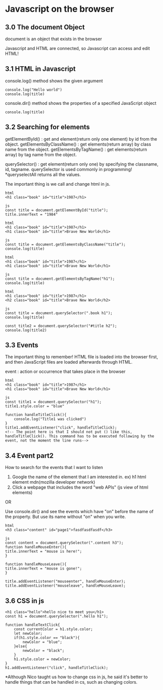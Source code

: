 # Javascript on the browser

## 3.0 The document Object
document is an object that exists in the browser

Javascript and HTML are connected, so Javascript can access and edit HTML!

## 3.1 HTML in Javascript
console.log() method shows the given argument
```
console.log("Hello world")
console.log(title)
```

console.dir() method shows the properties of a specified JavaScript object
```
console.log(title)
```

## 3.2 Searching for elements
getElementById() : get and element(return only one element) by id from the object. 
getElementsByClassName() : get elements(return array) by class name from the object.
getElementsByTagName() : get elements(return array) by tag name from the object.

querySelector() : get element(return only one) by specifying the classname, id, tagname. 
querySelector is used commonly in programming!
*queryselectAll returns all the values. 

<!-- 해당 HTML의 고유 00를 추적하여 해당 HTML파일을 찾은뒤에
JS가 해당 00를 가진 HTML 파일을 보완 수정할 수 있도록 해준다. -->

The important thing is we call and change html in js. 


```
html
<h1 class="book" id="title">1987</h1>

js
const title = document.getElementById("title"); 
title.innerText = "1984" 
```

```
html
<h1 class="book" id="title">1987</h1>
<h1 class="book" id="title">Brave New World</h1>

js
const title = document.getElementsByClassName("title"); 
console.log(title)
```

```
html
<h1 class="book" id="title">1987</h1>
<h1 class="book" id="title">Brave New World</h1>

js
const title = document.getElementsByTagName("h1"); 
console.log(title)
```

```
html
<h1 class="book" id="title">1987</h1>
<h2 class="book" id="title">Brave New World</h2>

js
const title = document.querySelector(".book h1"); 
console.log(title)

const title2 = document.querySelector("#title h2"); 
console.log(title2)
```

## 3.3 Events
The important thing to remember! HTML file is loaded into the browser first, and then JavaScript files are loaded  afterwards through HTML.

event : action or occurrence that takes place in the browser

```
html
<h1 class="book" id="title">1987</h1>
<h1 class="book" id="title">Brave New World</h1>

js
const title1 = document.querySelector("h1"); 
title1.style.color = "blue"

function handleTitleClick(){
    console.log("Title1 was clicked")
}
title1.addEventListener("click", handleTitleClick); 
<!-- The point here is that I should not put () like this, handleTitleClick(). This command has to be executed following by the event, not the moment the line runs-->
```

## 3.4 Event part2
How to search for the events that I want to listen
1. Google the name of the element that I am interested in. 
    ex) h1 html element mdn(mozilla developer network)
2. Click a webpage that includes the word "web APIs" (js view of html elements)

OR

Use console.dir(<object>) and see the events which have "on" before the name of the property. But use its name without "on" when you write. 

```
html
<h3 class="content" id="page1">fasdfasdfasdf</h3>

js
const content = document.querySelector(".content h3"); 
function handleMouseEnter(){
title.innerText = "mouse is here!";
}

function handleMouseLeave(){
title.innerText = "mouse is gone!";
}

title.addEventListener("mouseenter", handleMouseEnter);
title.addEventListener("mouseleave", handleMouseLeave);
```

## 3.6 CSS in js
```
<h1 class="hello">hello nice to meet you</h1>
const h1 = document.querySelector(".hello h1");

function handleTextClick{
    const currentColor = h1.style.color;
    let newColor;
    if(h1.style.color == "black"){
        newColor = "blue";
    }else{
        newColor = "black";
    }
    h1.style.color = newColor;
}
h1.addEventListener("click", handleTitleClick);
```
*Although Nico taught us how to change css in js, he said it's better to handle things that can be handled in cs, such as changing colors.
